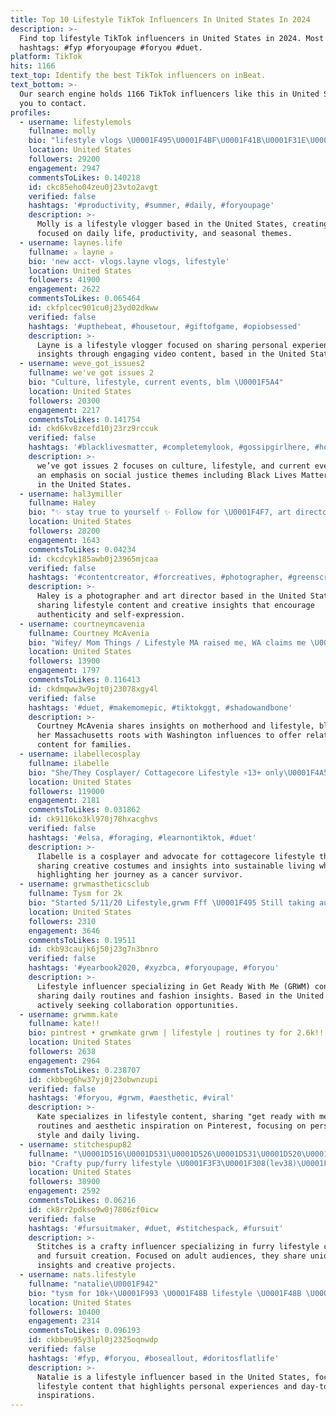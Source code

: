 ```yaml
---
title: Top 10 Lifestyle TikTok Influencers In United States In 2024
description: >-
  Find top lifestyle TikTok influencers in United States in 2024. Most popular
  hashtags: #fyp #foryoupage #foryou #duet.
platform: TikTok
hits: 1166
text_top: Identify the best TikTok influencers on inBeat.
text_bottom: >-
  Our search engine holds 1166 TikTok influencers like this in United States for
  you to contact.
profiles:
  - username: lifestylemols
    fullname: molly
    bio: "lifestyle vlogs \U0001F495\U0001F4BF\U0001F41B\U0001F31E\U0001F344"
    location: United States
    followers: 29200
    engagement: 2947
    commentsToLikes: 0.140218
    id: ckc85eho04zeu0j23vto2avgt
    verified: false
    hashtags: '#productivity, #summer, #daily, #foryoupage'
    description: >-
      Molly is a lifestyle vlogger based in the United States, creating content
      focused on daily life, productivity, and seasonal themes.
  - username: laynes.life
    fullname: ✰ layne ✰
    bio: 'new acct- vlogs.layne vlogs, lifestyle'
    location: United States
    followers: 41900
    engagement: 2622
    commentsToLikes: 0.065464
    id: ckfplcec901cu0j23yd02dkww
    verified: false
    hashtags: '#upthebeat, #housetour, #giftofgame, #opiobsessed'
    description: >-
      Layne is a lifestyle vlogger focused on sharing personal experiences and
      insights through engaging video content, based in the United States.
  - username: weve_got_issues2
    fullname: we've got issues 2
    bio: "Culture, lifestyle, current events, blm \U0001F5A4"
    location: United States
    followers: 20300
    engagement: 2217
    commentsToLikes: 0.141754
    id: ckd6kv8zcefd10j23rz9rccuk
    verified: false
    hashtags: '#blacklivesmatter, #completemylook, #gossipgirlhere, #holdamirrorup'
    description: >-
      we’ve got issues 2 focuses on culture, lifestyle, and current events, with
      an emphasis on social justice themes including Black Lives Matter. Based
      in the United States.
  - username: hal3ymiller
    fullname: Haley
    bio: "✨ stay true to yourself ✨ Follow for \U0001F4F7, art director, lifestyle, & more"
    location: United States
    followers: 28200
    engagement: 1643
    commentsToLikes: 0.04234
    id: ckcdcyk185awb0j23965mjcaa
    verified: false
    hashtags: '#contentcreator, #forcreatives, #photographer, #greenscreen'
    description: >-
      Haley is a photographer and art director based in the United States,
      sharing lifestyle content and creative insights that encourage
      authenticity and self-expression.
  - username: courtneymcavenia
    fullname: Courtney McAvenia
    bio: "Wifey/ Mom Things / Lifestyle MA raised me, WA claims me \U0001F496"
    location: United States
    followers: 13900
    engagement: 1797
    commentsToLikes: 0.116413
    id: ckdmqww3w9ojt0j23078xgy4l
    verified: false
    hashtags: '#duet, #makemomepic, #tiktokggt, #shadowandbone'
    description: >-
      Courtney McAvenia shares insights on motherhood and lifestyle, blending
      her Massachusetts roots with Washington influences to offer relatable
      content for families.
  - username: ilabellecosplay
    fullname: ilabelle
    bio: "She/They Cosplayer/ Cottagecore Lifestyle ⚡️13+ only\U0001F4A5 Cancer survivor \U0001F380"
    location: United States
    followers: 119000
    engagement: 2181
    commentsToLikes: 0.031862
    id: ck9116ko3kl970j78hxacghvs
    verified: false
    hashtags: '#elsa, #foraging, #learnontiktok, #duet'
    description: >-
      Ilabelle is a cosplayer and advocate for cottagecore lifestyle themes,
      sharing creative costumes and insights into sustainable living while
      highlighting her journey as a cancer survivor.
  - username: grwmastheticsclub
    fullname: Tysm for 2k
    bio: "Started 5/11/20 Lifestyle,grwm Fff \U0001F495 Still taking auditions"
    location: United States
    followers: 2310
    engagement: 3646
    commentsToLikes: 0.19511
    id: ckb93caujk6j50j23g7n3bnro
    verified: false
    hashtags: '#yearbook2020, #xyzbca, #foryoupage, #foryou'
    description: >-
      Lifestyle influencer specializing in Get Ready With Me (GRWM) content,
      sharing daily routines and fashion insights. Based in the United States,
      actively seeking collaboration opportunities.
  - username: grwmm.kate
    fullname: kate!!
    bio: pintrest • grwmkate grwm | lifestyle | routines ty for 2.6k!!
    location: United States
    followers: 2638
    engagement: 2964
    commentsToLikes: 0.238707
    id: ckbbeg6hw37yj0j23obwnzupi
    verified: false
    hashtags: '#foryou, #grwm, #aesthetic, #viral'
    description: >-
      Kate specializes in lifestyle content, sharing "get ready with me"
      routines and aesthetic inspiration on Pinterest, focusing on personal
      style and daily living.
  - username: stitchespup82
    fullname: "\U0001D516\U0001D531\U0001D526\U0001D531\U0001D520\U0001D525\U0001D522\U0001D530"
    bio: "Crafty pup/furry lifestyle \U0001F3F3️‍\U0001F308(lev38)\U0001F436. 18+ no kids/Karen's"
    location: United States
    followers: 38900
    engagement: 2592
    commentsToLikes: 0.06216
    id: ck8rr2pdkso9w0j7806zf0icw
    verified: false
    hashtags: '#fursuitmaker, #duet, #stitchespack, #fursuit'
    description: >-
      Stitches is a crafty influencer specializing in furry lifestyle content
      and fursuit creation. Focused on adult audiences, they share unique
      insights and creative projects.
  - username: nats.lifestyle
    fullname: "natalie\U0001F942"
    bio: "tysm for 10k⚡️\U0001F993 \U0001F48B lifestyle \U0001F48B \U0001F4E7paradiseglow10@gmail.com"
    location: United States
    followers: 10400
    engagement: 2314
    commentsToLikes: 0.096193
    id: ckbbeu95y3lpl0j2325oqnwdp
    verified: false
    hashtags: '#fyp, #foryou, #boseallout, #doritosflatlife'
    description: >-
      Natalie is a lifestyle influencer based in the United States, focusing on
      lifestyle content that highlights personal experiences and day-to-day
      inspirations.
---
```


